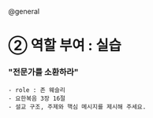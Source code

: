 @general

# ② 역할 부여 : 실습

### "전문가를 소환하라"

```
- role : 존 웨슬리
- 요한복음 3장 16절
- 설교 구조, 주제와 핵심 메시지를 제시해 주세요.
```
